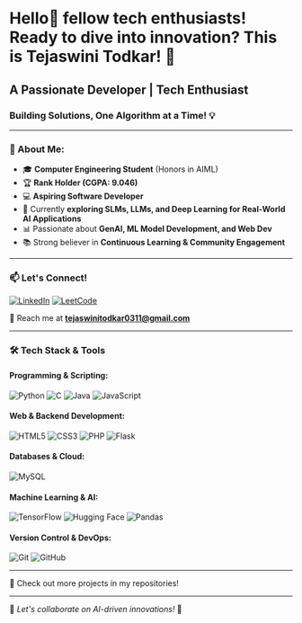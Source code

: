 # Hello👋 fellow tech enthusiasts! Ready to dive into innovation? This is Tejaswini Todkar! 🚀

## A Passionate Developer | Tech Enthusiast  
### Building Solutions, One Algorithm at a Time! 💡

---

### 🌟 About Me:
- 🎓 **Computer Engineering Student** (Honors in AIML) 
- 🏆 **Rank Holder (CGPA: 9.046)**   
- 💻 **Aspiring Software Developer**  
- 🌱 Currently **exploring SLMs, LLMs, and Deep Learning for Real-World AI Applications**  
- 📊 Passionate about **GenAI, ML Model Development, and Web Dev**    
- 📚 Strong believer in **Continuous Learning & Community Engagement**  

---

### 📫 Let's Connect!  
[![LinkedIn](https://img.shields.io/badge/LinkedIn-Connect-blue?logo=linkedin)](https://linkedin.com/in/YOUR-LINKEDIN)
[![LeetCode](https://img.shields.io/badge/LeetCode-Practice-orange?logo=leetcode)](https://leetcode.com/YOUR-LEETCODE)


📩 Reach me at **tejaswinitodkar0311@gmail.com**

---

### 🛠️ Tech Stack & Tools  
#### **Programming & Scripting:**  
![Python](https://img.shields.io/badge/Python-3776AB?style=flat&logo=python&logoColor=white) ![C](https://img.shields.io/badge/C-00599C?style=flat&logo=c&logoColor=white) ![Java](https://img.shields.io/badge/Java-007396?style=flat&logo=java&logoColor=white) ![JavaScript](https://img.shields.io/badge/JavaScript-F7DF1E?style=flat&logo=javascript&logoColor=black)

#### **Web & Backend Development:**  
![HTML5](https://img.shields.io/badge/HTML5-E34F26?style=flat&logo=html5&logoColor=white) ![CSS3](https://img.shields.io/badge/CSS3-1572B6?style=flat&logo=css3&logoColor=white) ![PHP](https://img.shields.io/badge/PHP-777BB4?style=flat&logo=php&logoColor=white) ![Flask](https://img.shields.io/badge/Flask-000000?style=flat&logo=flask&logoColor=white)

#### **Databases & Cloud:**  
![MySQL](https://img.shields.io/badge/MySQL-4479A1?style=flat&logo=mysql&logoColor=white)

#### **Machine Learning & AI:**  
![TensorFlow](https://img.shields.io/badge/TensorFlow-FF6F00?style=flat&logo=tensorflow&logoColor=white) ![Hugging Face](https://img.shields.io/badge/Hugging%20Face-FFCC00?style=flat&logo=huggingface&logoColor=black) ![Pandas](https://img.shields.io/badge/Pandas-150458?style=flat&logo=pandas&logoColor=white)

#### **Version Control & DevOps:**  
![Git](https://img.shields.io/badge/Git-F05032?style=flat&logo=git&logoColor=white) ![GitHub](https://img.shields.io/badge/GitHub-181717?style=flat&logo=github&logoColor=white)

---



📌 Check out more projects in my repositories!

---

🌟 _Let's collaborate on AI-driven innovations!_ 🚀
